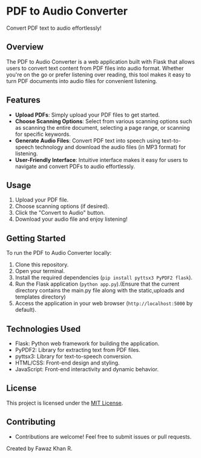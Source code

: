 # PDF to Audio Converter

Convert PDF text to audio effortlessly!

## Overview

The PDF to Audio Converter is a web application built with Flask that allows users to convert text content from PDF files into audio format. Whether you're on the go or prefer listening over reading, this tool makes it easy to turn PDF documents into audio files for convenient listening.

## Features

- **Upload PDFs**: Simply upload your PDF files to get started.
- **Choose Scanning Options**: Select from various scanning options such as scanning the entire document, selecting a page range, or scanning for specific keywords.
- **Generate Audio Files**: Convert PDF text into speech using text-to-speech technology and download the audio files (in MP3 format) for listening.
- **User-Friendly Interface**: Intuitive interface makes it easy for users to navigate and convert PDFs to audio effortlessly.

## Usage

1. Upload your PDF file.
2. Choose scanning options (if desired).
3. Click the "Convert to Audio" button.
4. Download your audio file and enjoy listening!

## Getting Started

To run the PDF to Audio Converter locally:
1. Clone this repository.
2. Open your terminal.
3. Install the required dependencies (`pip install pyttsx3 PyPDF2 flask`).
4. Run the Flask application (`python app.py`).(Ensure that the current directory contains the main.py file along with the static,uploads and templates directory)
5. Access the application in your web browser (`http://localhost:5000` by default).

## Technologies Used

- Flask: Python web framework for building the application.
- PyPDF2: Library for extracting text from PDF files.
- pyttsx3: Library for text-to-speech conversion.
- HTML/CSS: Front-end design and styling.
- JavaScript: Front-end interactivity and dynamic behavior.

## License

This project is licensed under the [MIT License](LICENSE).

## Contributing

- Contributions are welcome! Feel free to submit issues or pull requests.


Created by Fawaz Khan R.
